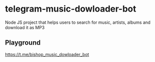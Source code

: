 # telegram-music-dowloader-bot
Node JS project that helps users to search for music, artists, albums and download it as MP3


## Playground

https://t.me/bishop_music_dowloader_bot

